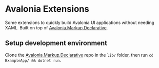 Avalonia Extensions
====================
Some extensions to quickly build Avalonia UI applications without needing XAML. Built on top of
[Avalonia.Markup.Declarative](https://github.com/AvaloniaUI/Avalonia.Markup.Declarative).


Setup development environment
------------------------------
Clone the [Avalonia.Markup.Declarative](https://github.com/AvaloniaUI/Avalonia.Markup.Declarative)
repo in the `lib/` folder, then run `cd ExampleApp/ && dotnet run`.
